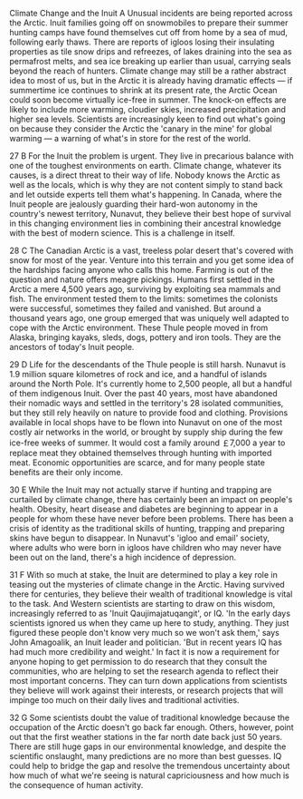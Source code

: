 Climate Change and the Inuit
A   Unusual incidents are being reported across the Arctic. Inuit families going off on snowmobiles to prepare their summer hunting camps have found themselves cut off from home by a sea of mud, following early thaws. There are reports of igloos losing their insulating properties as tile snow drips and refreezes, of lakes draining into the sea as permafrost melts, and sea ice breaking up earlier than usual, carrying seals beyond the reach of hunters. Climate change may still be a rather abstract idea to most of us, but in the Arctic it is already having dramatic effects — if summertime ice continues to shrink at its present rate, the Arctic Ocean could soon become virtually ice-free in summer. The knock-on effects are likely to include more warming, cloudier skies, increased precipitation and higher sea levels. Scientists are increasingly keen to find out what's going on because they consider the Arctic the 'canary in the mine' for global warming — a warning of what's in store for the rest of the world.

27
B For the Inuit the problem is urgent. They live in precarious balance with one of the toughest environments on earth. Climate change, whatever its causes, is a direct threat to their way of life. Nobody knows the Arctic as well as the locals, which is why they are not content simply to stand back and let outside experts tell them what's happening. In Canada, where the Inuit people are jealously guarding their hard-won autonomy in the country's newest territory, Nunavut, they believe their best hope of survival in this changing environment lies in combining their ancestral knowledge with the best of modern science. This is a challenge in itself.

28
C The Canadian Arctic is a vast, treeless polar desert that's covered with snow for most of the year. Venture into this terrain and you get some idea of the hardships facing anyone who calls this home. Farming is out of the question and nature offers meagre pickings. Humans first settled in the Arctic a mere 4,500 years ago, surviving by exploiting sea mammals and fish. The environment tested them to the limits: sometimes the colonists were successful, sometimes they failed and vanished. But around a thousand years ago, one group emerged that was uniquely well adapted to cope with the Arctic environment. These Thule people moved in from Alaska, bringing kayaks, sleds, dogs, pottery and iron tools. They are the ancestors of today's Inuit people.

29
D   Life for the descendants of the Thule people is still harsh. Nunavut is 1.9 million square kilometres of rock and ice, and a handful of islands around the North Pole. It's currently home to 2,500 people, all but a handful of them indigenous Inuit. Over the past 40 years, most have abandoned their nomadic ways and settled in the territory's 28 isolated communities, but they still rely heavily on nature to provide food and clothing. Provisions available in local shops have to be flown into Nunavut on one of the most costly air networks in the world, or brought by supply ship during the few ice-free weeks of summer. It would cost a family around ￡7,000 a year to replace meat they obtained themselves through hunting with imported meat. Economic opportunities are scarce, and for many people state benefits are their only income.

30
E   While the Inuit may not actually starve if hunting and trapping are curtailed by climate change, there has certainly been an impact on people's health. Obesity, heart disease and diabetes are beginning to appear in a people for whom these have never before been problems. There has been a crisis of identity as the traditional skills of hunting, trapping and preparing skins have begun to disappear. In Nunavut's 'igloo and email' society, where adults who were born in igloos have children who may never have been out on the land, there's a high incidence of depression.

31
F   With so much at stake, the Inuit are determined to play a key role in teasing out the mysteries of climate change in the Arctic. Having survived there for centuries, they believe their wealth of traditional knowledge is vital to the task. And Western scientists are starting to draw on this wisdom, increasingly referred to as 'Inuit Qaujimajatuqangit', or IQ. 'In the early days scientists ignored us when they came up here to study, anything. They just figured these people don't know very much so we won't ask them,' says John Amagoalik, an Inuit leader and politician. 'But in recent years IQ has had much more credibility and weight.' In fact it is now a requirement for anyone hoping to get permission to do research that they consult the communities, who are helping to set the research agenda to reflect their most important concerns. They can turn down applications from scientists they believe will work against their interests, or research projects that will impinge too much on their daily lives and traditional activities.

32
G   Some scientists doubt the value of traditional knowledge because the occupation of the Arctic doesn't go back far enough. Others, however, point out that the first weather stations in the far north date back just 50 years. There are still huge gaps in our environmental knowledge, and despite the scientific onslaught, many predictions are no more than best guesses. IQ could help to bridge the gap and resolve the tremendous uncertainty about how much of what we're seeing is natural capriciousness and how much is the consequence of human activity.